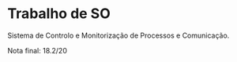 # Trabalho de SO
 
Sistema de Controlo e Monitorização de Processos e Comunicação.

Nota final: 18.2/20